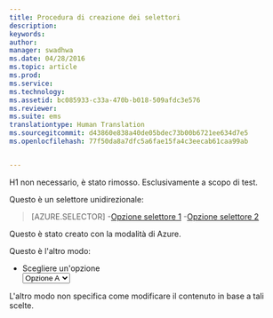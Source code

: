 ```yaml
---
title: Procedura di creazione dei selettori
description: 
keywords: 
author: 
manager: swadhwa
ms.date: 04/28/2016
ms.topic: article
ms.prod: 
ms.service: 
ms.technology: 
ms.assetid: bc085933-c33a-470b-b018-509afdc3e576
ms.reviewer: 
ms.suite: ems
translationtype: Human Translation
ms.sourcegitcommit: d43860e838a40de05bdec73b00b6721ee634d7e5
ms.openlocfilehash: 77f50da8a7dfc5a6fae15fa4c3eecab61caa99ab


---
```


H1 non necessario, è stato rimosso. Esclusivamente a scopo di test.

Questo è un selettore unidirezionale:

> [AZURE.SELECTOR]
-[Opzione selettore 1](lp-selector1.md)
-[Opzione selettore 2](lp-selector2.md)

Questo è stato creato con la modalità di Azure.

Questo è l'altro modo:
<ul class="document-ui">
  <li>
    <div class="dropdown-container">
      <label for="dropdown">Scegliere un'opzione</label>
      <div class="dropdown">
        <select>
          <option value="option-a">Opzione A</option>
          <option value="option-b">Opzione B</option>
        </select>
      </div>
</li>
</ul>

L'altro modo non specifica come modificare il contenuto in base a tali scelte.


<!--HONumber=Jun16_HO4-->


